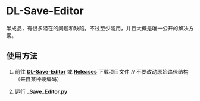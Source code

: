 # DL-Save-Editor

半成品，有很多潜在的问题和缺陷，不过至少能用，并且大概是唯一公开的解决方案。

## 使用方法

1. 前往 **[DL-Save-Editor](https://github.com/zetsr/DL-Save-Editor/archive/refs/heads/main.zip)** 或 **[Releases](https://github.com/zetsr/DL-Save-Editor/releases)** 下载项目文件 // 不要改动原始路径结构（来自某种硬编码）

2. 运行 **_Save_Editor.py**
